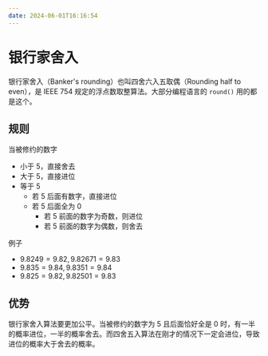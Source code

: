 ```yaml
---
date: 2024-06-01T16:16:54
---
```


# 银行家舍入

银行家舍入（Banker's rounding）也叫四舍六入五取偶（Rounding half to even），是 IEEE 754 规定的浮点数取整算法。大部分编程语言的 `round()` 用的都是这个。

## 规则

当被修约的数字

- 小于 5，直接舍去
- 大于 5，直接进位
- 等于 5
    - 若 5 后面有数字，直接进位
    - 若 5 后面全为 0
        - 若 5 前面的数字为奇数，则进位
        - 若 5 前面的数字为偶数，则舍去

例子

- $9.8249=9.82, 9.82671=9.83$
- $9.835=9.84, 9.8351=9.84$
- $9.825=9.82, 9.82501=9.83$

## 优势

银行家舍入算法要更加公平。当被修约的数字为 5 且后面恰好全是 0 时，有一半的概率进位，一半的概率舍去。而四舍五入算法在刚才的情况下一定会进位，导致进位的概率大于舍去的概率。
